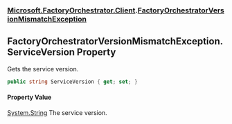 ### [Microsoft.FactoryOrchestrator.Client](Microsoft_FactoryOrchestrator_Client.md 'Microsoft.FactoryOrchestrator.Client').[FactoryOrchestratorVersionMismatchException](Microsoft_FactoryOrchestrator_Client_FactoryOrchestratorVersionMismatchException.md 'Microsoft.FactoryOrchestrator.Client.FactoryOrchestratorVersionMismatchException')
## FactoryOrchestratorVersionMismatchException.ServiceVersion Property
Gets the service version.  
```csharp
public string ServiceVersion { get; set; }
```
#### Property Value
[System.String](https://docs.microsoft.com/en-us/dotnet/api/System.String 'System.String')
The service version.  
